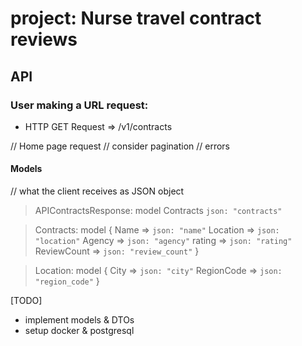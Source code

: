 # project: Nurse travel contract reviews

## API

### User making a URL request:
* HTTP GET Request => /v1/contracts

// Home page request
// consider pagination
// errors

#### Models

// what the client receives as JSON object
> APIContractsResponse: model
    Contracts `json: "contracts"`

> Contracts: model {
    Name => `json: "name"`
    Location => `json: "location"`
    Agency => `json: "agency"`
    rating => `json: "rating"`
    ReviewCount => `json: "review_count"`
}

> Location: model {
    City => `json: "city"`
    RegionCode => `json: "region_code"`
}


[TODO]
* implement models & DTOs
* setup docker & postgresql

